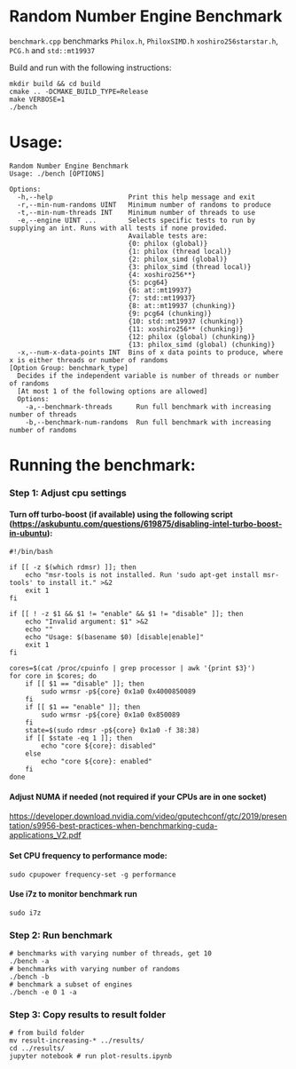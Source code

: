 # Random Number Engine Benchmark

`benchmark.cpp` benchmarks `Philox.h`, `PhiloxSIMD.h` `xoshiro256starstar.h`, `PCG.h` and `std::mt19937`

Build and run with the following instructions:
```
mkdir build && cd build
cmake .. -DCMAKE_BUILD_TYPE=Release
make VERBOSE=1
./bench
```

# Usage:
```
Random Number Engine Benchmark
Usage: ./bench [OPTIONS]

Options:
  -h,--help                   Print this help message and exit
  -r,--min-num-randoms UINT   Minimum number of randoms to produce
  -t,--min-num-threads INT    Minimum number of threads to use
  -e,--engine UINT ...        Selects specific tests to run by supplying an int. Runs with all tests if none provided.
                              Available tests are:
                              {0: philox (global)}
                              {1: philox (thread local)}
                              {2: philox_simd (global)}
                              {3: philox_simd (thread local)}
                              {4: xoshiro256**}
                              {5: pcg64}
                              {6: at::mt19937}
                              {7: std::mt19937}
                              {8: at::mt19937 (chunking)}
                              {9: pcg64 (chunking)}
                              {10: std::mt19937 (chunking)}
                              {11: xoshiro256** (chunking)}
                              {12: philox (global) (chunking)}
                              {13: philox_simd (global) (chunking)}
  -x,--num-x-data-points INT  Bins of x data points to produce, where x is either threads or number of randoms
[Option Group: benchmark_type]
  Decides if the independent variable is number of threads or number of randoms 
  [At most 1 of the following options are allowed]
  Options:
    -a,--benchmark-threads      Run full benchmark with increasing number of threads
    -b,--benchmark-num-randoms  Run full benchmark with increasing number of randoms
```

# Running the benchmark:
### Step 1: Adjust cpu settings
#### Turn off turbo-boost (if available) using the following script (https://askubuntu.com/questions/619875/disabling-intel-turbo-boost-in-ubuntu):
```
#!/bin/bash

if [[ -z $(which rdmsr) ]]; then
    echo "msr-tools is not installed. Run 'sudo apt-get install msr-tools' to install it." >&2
    exit 1
fi

if [[ ! -z $1 && $1 != "enable" && $1 != "disable" ]]; then
    echo "Invalid argument: $1" >&2
    echo ""
    echo "Usage: $(basename $0) [disable|enable]"
    exit 1
fi

cores=$(cat /proc/cpuinfo | grep processor | awk '{print $3}')
for core in $cores; do
    if [[ $1 == "disable" ]]; then
        sudo wrmsr -p${core} 0x1a0 0x4000850089
    fi
    if [[ $1 == "enable" ]]; then
        sudo wrmsr -p${core} 0x1a0 0x850089
    fi
    state=$(sudo rdmsr -p${core} 0x1a0 -f 38:38)
    if [[ $state -eq 1 ]]; then
        echo "core ${core}: disabled"
    else
        echo "core ${core}: enabled"
    fi
done
```
#### Adjust NUMA if needed (not required if your CPUs are in one socket)
https://developer.download.nvidia.com/video/gputechconf/gtc/2019/presentation/s9956-best-practices-when-benchmarking-cuda-applications_V2.pdf
#### Set CPU frequency to performance mode:
```
sudo cpupower frequency-set -g performance
```
#### Use i7z to monitor benchmark run
```
sudo i7z
```
### Step 2: Run benchmark
```
# benchmarks with varying number of threads, get 10 
./bench -a
# benchmarks with varying number of randoms
./bench -b
# benchmark a subset of engines
./bench -e 0 1 -a
```
### Step 3: Copy results to result folder
```
# from build folder
mv result-increasing-* ../results/
cd ../results/
jupyter notebook # run plot-results.ipynb
```